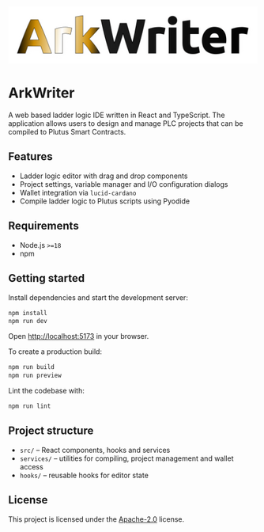 [![ArkWriter Logo](https://raw.githubusercontent.com/Morley-Labs/Documentation/refs/heads/main/docs/branding/arkwriter_logo_multi-use.png)](https://app.morleylang.org)

# ArkWriter

A web based ladder logic IDE written in React and TypeScript. The application allows users to design and manage PLC projects that can be compiled to Plutus Smart Contracts.

## Features

- Ladder logic editor with drag and drop components
- Project settings, variable manager and I/O configuration dialogs
- Wallet integration via `lucid-cardano`
- Compile ladder logic to Plutus scripts using Pyodide

## Requirements

- Node.js `>=18`
- npm

## Getting started

Install dependencies and start the development server:

```bash
npm install
npm run dev
```

Open <http://localhost:5173> in your browser.

To create a production build:

```bash
npm run build
npm run preview
```

Lint the codebase with:

```bash
npm run lint
```

## Project structure

- `src/` – React components, hooks and services
- `services/` – utilities for compiling, project management and wallet access
- `hooks/` – reusable hooks for editor state

## License

This project is licensed under the [Apache-2.0](LICENSE) license.

